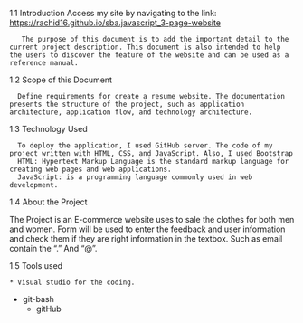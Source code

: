 1.1	Introduction
        Access my site by navigating to the link: https://rachid16.github.io/sba.javascript_3-page-website
        
       The purpose of this document is to add the important detail to the current project description. This document is also intended to help the users to discover the feature of the website and can be used as a reference manual.

1.2	Scope of this Document

      Define requirements for create a resume website. The documentation presents the structure of the project, such as application architecture, application flow, and technology architecture. 

1.3	Technology Used 

      To deploy the application, I used GitHub server. The code of my project written with HTML, CSS, and JavaScript. Also, I used Bootstrap  
      HTML: Hypertext Markup Language is the standard markup language for creating web pages and web applications.
      JavaScript: is a programming language commonly used in web development. 

1.4	About the Project

The Project is an E-commerce website uses to sale the clothes for both men and women.
 Form will be used to enter the feedback and user information and check them if they are right information in the textbox. Such as email contain the “.” And “@”. 

1.5	 Tools used

	* Visual studio for the coding.
  * git-bash
	* gitHub 
